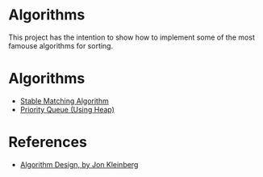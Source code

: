 
Algorithms
==========

This project has the intention to show how to implement some of the most famouse algorithms for sorting.

# Algorithms

+ [Stable Matching Algorithm](https://)
+ [Priority Queue (Using Heap)](https://)


# References

+ [Algorithm Design,  by Jon Kleinberg](https://www.amazon.com.mx/Algorithm-Design-Jon-Kleinberg/dp/0321295358)
